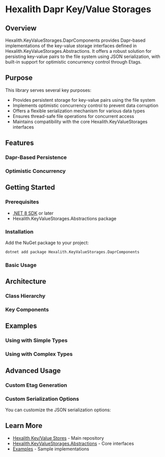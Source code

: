 # Hexalith Dapr Key/Value Storages

## Overview

Hexalith.KeyValueStorages.DaprComponents provides Dapr-based implementations of the key-value storage interfaces defined in Hexalith.KeyValueStorages.Abstractions. It offers a robust solution for persisting key-value pairs to the file system using JSON serialization, with built-in support for optimistic concurrency control through Etags.

## Purpose

This library serves several key purposes:

- Provides persistent storage for key-value pairs using the file system
- Implements optimistic concurrency control to prevent data corruption
- Offers a flexible serialization mechanism for various data types
- Ensures thread-safe file operations for concurrent access
- Maintains compatibility with the core Hexalith.KeyValueStorages interfaces

## Features

### Dapr-Based Persistence


### Optimistic Concurrency



## Getting Started

### Prerequisites

- [.NET 8 SDK](https://dotnet.microsoft.com/download) or later
- Hexalith.KeyValueStorages.Abstractions package

### Installation

Add the NuGet package to your project:

```bash
dotnet add package Hexalith.KeyValueStorages.DaprComponents
```

### Basic Usage

## Architecture

### Class Hierarchy

### Key Components

## Examples

### Using with Simple Types

### Using with Complex Types


## Advanced Usage

### Custom Etag Generation

### Custom Serialization Options

You can customize the JSON serialization options:


## Learn More

- [Hexalith Key/Value Stores](https://github.com/Hexalith/Hexalith.KeyValueStorages) - Main repository
- [Hexalith.KeyValueStorages.Abstractions](https://github.com/Hexalith/Hexalith.KeyValueStorages/tree/main/src/Hexalith.KeyValueStorages.Abstractions) - Core interfaces
- [Examples](https://github.com/Hexalith/Hexalith.KeyValueStorages/tree/main/examples) - Sample implementations